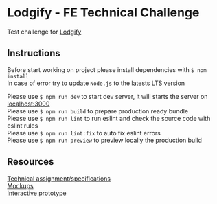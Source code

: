 # Lodgify - FE Technical Challenge

Test challenge for [Lodgify](https://www.googleadservices.com/pagead/aclk?sa=L&ai=DChcSEwjulKyehuuKAxWZi1AGHRhSBDoYABAAGgJkZw&ae=2&aspm=1&co=1&ase=5&gclid=CjwKCAiAp4O8BhAkEiwAqv2UqDIGfcmwTEJnfOlNrYYAIxgeg-E4sWKM0fB7ow5xOyYPhlaclaJPyxoCySQQAvD_BwE&ei=SwSBZ8uUIcaAhbIPru3XkQc&ohost=www.google.com&cid=CAESV-D23E38ewL9DhT1KIP-0GXwyrT6Lxpj-VTZm5ZqOAD-I1YOmv0eqfPi61eMpnC720lm_F83jsExJ9kyMjsjBYHdA0jxHeP06jTWUs_W9alGmcHmgJgkUA&sig=AOD64_3U9TjNvJcU9MBCbObjaj4VvzDJ_A&q&sqi=2&adurl&ved=2ahUKEwiL5qaehuuKAxVGQEEAHa72NXIQ0Qx6BAgLEAE)

## Instructions

Before start working on project please install dependencies with `$ npm install`\
In case of error try to update `Node.js` to the latests LTS version

Please use `$ npm run dev` to start dev server, it will starts the server on [localhost:3000](http://localhost:3000/)\
Please use `$ npm run build` to prepare production ready bundle\
Please use `$ npm run lint` to run eslint and check the source code with eslint rules\
Please use `$ npm run lint:fix` to auto fix eslint errors\
Please use `$ npm run preview` to preview locally the production build

## Resources

[Technical assignment/specifications](https://lodgify.notion.site/Lodgify-FE-Technical-Challenge-65599fbea9d9436794e12f62d6542c3b)\
[Mockups](https://www.figma.com/file/0HPjyMf6r4ljGKGe4RgqZ3/Accordion-Challenge?type=design&node-id=80-312&mode=design&t=BcB4CjJ60KTM3CSE-0)\
[Interactive prototype](https://www.figma.com/proto/0HPjyMf6r4ljGKGe4RgqZ3/Accordion-Challenge?page-id=0:1&node-id=80:312&viewport=241,48,0.19&scaling=min-zoom)

